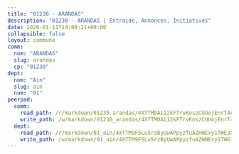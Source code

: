 ```yaml
---
title: "01230 - ARANDAS"
description: "01230 - ARANDAS | Entraide, Annonces, Initiatives"
date: 2020-01-11T14:09:21+09:00
collapsible: false
layout: commune
comm:
  nom: "ARANDAS"
  slug: arandas
  cp: "01230"
dept:
  nom: "Ain"
  slug: ain
  num: "01"
peerpad:
  comm:
    read_path: /r/markdown/01230_arandas/4XTTMDAi12kFTrvKoszCUUojEnrT4cXuSKfM2aVjtmVbAF6Rt
    write_path: /w/markdown/01230_arandas/4XTTMDAi12kFTrvKoszCUUojEnrT4cXuSKfM2aVjtmVbAF6Rt-K3TgUDGPeYWkyTZBiBwQ8AQRwr1uBiVUVaEnvt3MEAyiEqC8q54AGNrCrNpp9Wz7yQ7Gv442PE1X3umNvkYHjVxGQYjypcH1AT8p4wuPtoSwRjy4xk8YEUMgSRtkTZpSxvqRk6xv
  dept:
    read_path: /r/markdown/01_ain/4XTTM9F5Lu5rzByUwAPpyzfuAZHNExy1TWE3X3wiTrPFfiAJr
    write_path: /w/markdown/01_ain/4XTTM9F5Lu5rzByUwAPpyzfuAZHNExy1TWE3X3wiTrPFfiAJr-K3TgUnxzeFoJA4CB58vXNvKXURJneTNZHUsypAQGicGiZu7AS2sPbjspGpj7s3MmMv58YhkLaSUMQMHaiKAfoMv6wF36Urxbqqh8MmnXpnKkbVhnAishABEkMRAiyAt8GGJ1Jer2
---
```


